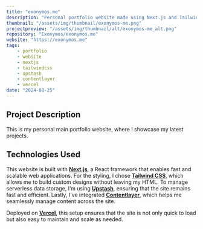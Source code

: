 ```yaml
---
title: "exonymos.me"
description: "Personal portfolio website made using Next.js and Tailwind CSS."
thumbnail: "/assets/img/thumbnail/exonymos-me.png"
projectpreview: "/assets/img/thumbnail/alt/exonymos-me_alt.png"
repository: "Exonymos/exonymos.me"
website: "https://exonymos.me"
tags:
    - portfolio
    - website
    - nextjs
    - tailwindcss
    - upstash
    - contentlayer
    - vercel
date: "2024-08-25"
---
```


## Project Description

This is my personal main portfolio website, where I showcase my latest projects.

## Technologies Used

This website is built with **[Next.js](https://nextjs.org/)**, a React framework that enables fast and scalable web applications. For the styling, I chose **[Tailwind CSS](https://tailwindcss.com/)**, which allows me to build custom designs without leaving my HTML. To manage serverless data storage, I’m using **[Upstash](https://upstash.com/)**, ensuring that the site remains fast and efficient. Lastly, I’ve integrated **[Contentlayer](https://contentlayer.dev/)**, which helps me seamlessly manage content across the site.

Deployed on **[Vercel](https://vercel.com/)**, this setup ensures that the site is not only quick to load but also easy to maintain and scale as needed.
